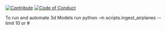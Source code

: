 [![Contribute](https://img.shields.io/badge/Contribute-Here-blue)](CONTRIBUTING.md)
[![Code of Conduct](https://img.shields.io/badge/CoC-Important-red)](CODE_OF_CONDUCT.md)


To run and automate 3d Models run 
python -m scripts.ingest_airplanes --limit 10 or #